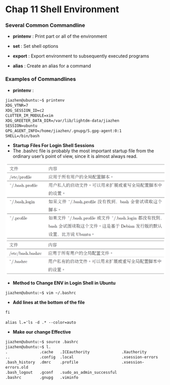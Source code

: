 # Chap 11 Shell Environment

### Several Common Commandline

* **printenv** : Print part or all of the environment

* **set** : Set shell options

* **export** : Export environment to subsequently executed programs

* **alias** : Create an alias for a command



### Examples of Commandlines

* **printenv** : 


```
jiazhen@ubuntu:~$ printenv
XDG_VTNR=7
XDG_SESSION_ID=c2
CLUTTER_IM_MODULE=xim
XDG_GREETER_DATA_DIR=/var/lib/lightdm-data/jiazhen
SESSION=ubuntu
GPG_AGENT_INFO=/home/jiazhen/.gnupg/S.gpg-agent:0:1
SHELL=/bin/bash
```

* **Startup Files For Login Shell Sessions**
* The .bashrc file is probably the most important startup file from the ordinary user’s
point of view, since it is almost always read.

<img src="Chap11/startupfile_login1.png" width="700">

<img src="Chap11/startupfile_nonlogin2.png" width="700">

* **Method to Change ENV in Login Shell in Ubuntu**

```
jiazhen@ubuntu:~$ vim ~/.bashrc
```

* **Add lines at the bottom of the file**

```
fi

alias l.='ls -d .* --color=auto
```
* **Make our change Effective**

```
jiazhen@ubuntu:~$ source .bashrc
jiazhen@ubuntu:~$ l.
.              .cache   .ICEauthority              .Xauthority
..             .config  .local                     .xsession-errors
.bash_history  .dmrc    .profile                   .xsession-errors.old
.bash_logout   .gconf   .sudo_as_admin_successful
.bashrc        .gnupg   .viminfo
```